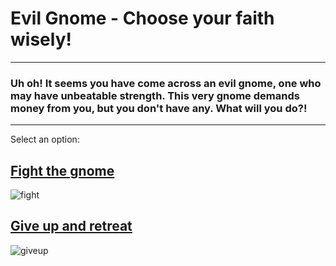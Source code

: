 # Evil Gnome - Choose your faith wisely!
---
### Uh oh! It seems you have come across an evil gnome, one who may have unbeatable strength. This very gnome demands money from you, but you don't have any. What will you do?!
---
Select an option: 
## [Fight the gnome](fightgnome.md)
![fight](https://static.wikia.nocookie.net/deathbattlefanon/images/4/4d/Chrono_Trigger_-_Frog_as_he_appears_for_the_Super_Nintendo_version.png/revision/latest?cb=20160413065529)
## [Give up and retreat](giveup.md)
![giveup](https://cdn.vox-cdn.com/thumbor/m8QXqDRdHkc6MJHpuUU0BaoOGao=/0x0:1205x798/1200x800/filters:focal(513x122:743x352)/cdn.vox-cdn.com/uploads/chorus_image/image/55474495/Screen_Shot_2017_06_27_at_1.05.21_PM.0.png)